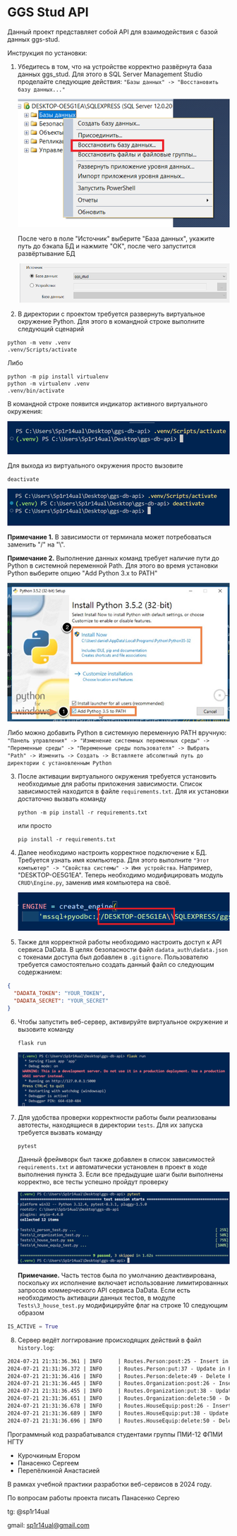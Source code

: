 # GGS Stud API

Данный проект представляет собой API для взаимодействия с базой данных ggs-stud.

Инструкция по установки:

1. Убедитесь в том, что на устройстве корректно развёрнута база данных ggs_stud.
   Для этого в SQL Server Management Studio проделайте следующие действия:
   `"Базы данных" -> "Восстановить базу данных..."`

   ![](assets/1.png)

   После чего в поле "Источник" выберите "База данных", укажите путь до бэкапа БД и нажмите "ОК", после чего запустится развёртывание БД

   ![](assets/2.png)

2. В директории с проектом требуется развернуть виртуальное окружение Python.
   Для этого в командной строке выполните следующий сценарий

```shell
python -m venv .venv
.venv/Scripts/activate
```

Либо

```shell
python -m pip install virtualenv
python -m virtualenv .venv
.venv/bin/activate
```

В командной строке появится индикатор активного виртуального окружения:

![](assets/3.png)

Для выхода из виртуального окружения просто вызовите

```shell
deactivate
```

![](assets/4.png)

**Примечание 1.** В зависимости от терминала может потребоваться заменить "/" на "\\".

**Примечание 2.** Выполнение данных команд требует наличие пути до Python в системной переменной Path. Для этого во время установки Python выберите опцию "Add Python 3.x to PATH"

![](assets/5.jpg)

Либо можно добавить Python в системную переменную PATH вручную:
`"Панель управления" -> "Изменение системных переменных среды" -> "Переменные среды" -> "Переменные среды пользователя" -> Выбрать "Path" -> Изменить -> Создать -> Вставляете абсолютный путь до директории с установленным Python`

3. После активации виртуального окружения требуется установить необходимые для работы приложения зависимости. Список зависимостей находится в файле `requirements.txt`. Для их установки достаточно вызвать команду

   ```shell
   python -m pip install -r requirements.txt
   ```

   или просто

   ```shell
   pip install -r requirements.txt
   ```

4. Далее необходимо настроить корректное подключение к БД. Требуется узнать имя компьютера. Для этого выполните
   `"Этот компьютер" -> "Свойства системы" -> Имя устройства`.
   Например, "DESKTOP-OE5G1EA".
   Теперь необходимо модифицировать модуль `CRUD\Engine.py`, заменив имя компьютера на своё.

   ![](assets/6.png)

5. Также для корректной работы необходимо настроить доступ к API сервиса DaData. В целях безопасности файл `dadata_auth\dadata.json` с токенами доступа был добавлен в `.gitignore`. Пользователю требуется самостоятельно создать данный файл со следующим содержанием:

```json
{
  "DADATA_TOKEN": "YOUR_TOKEN",
  "DADATA_SECRET": "YOUR_SECRET"
}
```

6. Чтобы запустить веб-сервер, активируйте виртуальное окружение и вызовите команду

   ```shell
   flask run
   ```

   ![](assets/7.png)

7. Для удобства проверки корректности работы были реализованы автотесты, находящиеся в директории `tests`. Для их запуска требуется вызвать команду

   ```shell
   pytest
   ```

   Данный фреймворк был также добавлен в список зависимостей `requirements.txt` и автоматически установлен в проект в ходе выполнения пункта 3.
   Если все предыдущие шаги были выполнены корректно, все тесты успешно пройдут проверку

   ![](assets/8.png)

   **Примечание.** Часть тестов была по умолчанию деактивирована, поскольку их исполнение включает использование лимитированных запросов коммерческого API сервиса DaData. Если есть необходимость активации данных тестов, в модуле `Tests\3_house_test.py` модифицируйте флаг на строке 10 следующим образом

```python
IS_ACTIVE = True
```

8. Сервер ведёт логгирование происходящих действий в файл `history.log`:

```txt
2024-07-21 21:31:36.361 | INFO     | Routes.Person:post:25 - Insert in Person: Success; ID: 46881
2024-07-21 21:31:36.372 | INFO     | Routes.Person:put:37 - Update in Person: Success
2024-07-21 21:31:36.416 | INFO     | Routes.Person:delete:49 - Delete From Person: Success
2024-07-21 21:31:36.445 | INFO     | Routes.Organization:post:26 - Insert in Organization: Success; ID: 5310
2024-07-21 21:31:36.455 | INFO     | Routes.Organization:put:38 - Update in Organization: Success
2024-07-21 21:31:36.651 | INFO     | Routes.Organization:delete:50 - Delete From Organization: Success
2024-07-21 21:31:36.678 | INFO     | Routes.HouseEquip:post:26 - Insert In HouseEquip: Success; ID: 1432328
2024-07-21 21:31:36.689 | INFO     | Routes.HouseEquip:put:38 - Update In HouseEquip: Success
2024-07-21 21:31:36.696 | INFO     | Routes.HouseEquip:delete:50 - Delete From HouseEquip: Success
```

Программный код разрабатывался студентами группы ПМИ-12 ФПМИ НГТУ

- Курочкиным Егором
- Панасенко Сергеем
- Перепёлкиной Анастасией

В рамках учебной практики разработки веб-сервисов в 2024 году.

По вопросам работы проекта писать Панасенко Сергею

tg: @sp1r14ual

gmail: sp1r14ual@gmail.com
